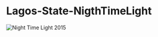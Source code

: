 # Lagos-State-NigthTimeLight

![Night Time Light 2015]([NTL2015](https://github.com/akojenuserah/Lagos-State-NigthTimeLight/blob/main/NTL2020.png))
